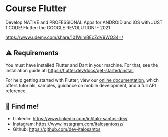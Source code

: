 # Course Flutter

Develop NATIVE and PROFESSIONAL Apps for ANDROID and iOS with JUST 1 CODE! Flutter: the GOOGLE REVOLUTION! - 2021

https://www.udemy.com/share/101WimBEcZdV9WQ34=/

## ⚠️ Requirements

You must have installed Flutter and Dart in your machine. For that, see the installation guide at: https://flutter.dev/docs/get-started/install

For help getting started with Flutter, view our
[online documentation](https://flutter.dev/docs), which offers tutorials,
samples, guidance on mobile development, and a full API reference.

## 🔗 Find me!
- Linkedin: https://www.linkedin.com/in/italo-santos-dev/
- Instagram: https://www.instagram.com/italosantossz/
- Github: https://github.com/dev-italosantos
